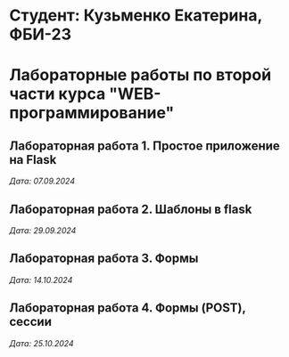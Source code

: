 # Студент: Кузьменко Екатерина, ФБИ-23

# Лабораторные работы по второй части курса "WEB-программирование"

## Лабораторная работа 1. Простое приложение на Flask

*Дата: 07.09.2024*

## Лабораторная работа 2. Шаблоны в flask

*Дата: 29.09.2024*

## Лабораторная работа 3. Формы
*Дата: 14.10.2024*

## Лабораторная работа 4. Формы (POST), сессии
*Дата: 25.10.2024*

